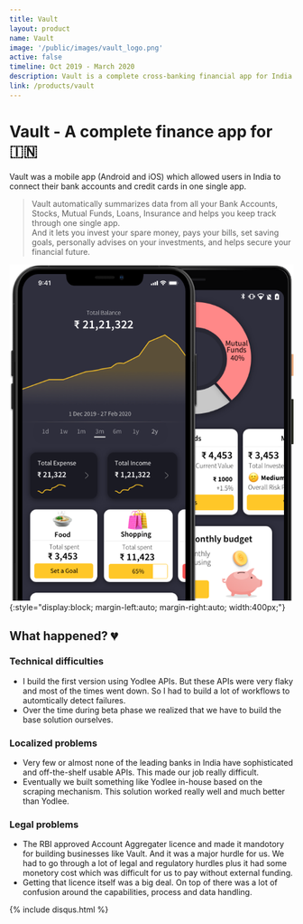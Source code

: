 ```yaml
---
title: Vault
layout: product
name: Vault
image: '/public/images/vault_logo.png'
active: false
timeline: Oct 2019 - March 2020
description: Vault is a complete cross-banking financial app for India 🇮🇳
link: /products/vault
---
```


# Vault - A complete finance app for 🇮🇳

Vault was a mobile app (Android and iOS) which allowed users in India to connect their bank accounts and credit cards in one single app.

> Vault automatically summarizes data from all your Bank Accounts, Stocks, Mutual Funds, Loans, Insurance and helps you keep track through one single app.<br/>And it lets you invest your spare money, pays your bills, set saving goals, personally advises on your investments, and helps secure your financial future.

![Vault](/public/images/vault-screen.png){:style="display:block; margin-left:auto; margin-right:auto; width:400px;"}

## What happened? 💔

### Technical difficulties

- I build the first version using Yodlee APIs. But these APIs were very flaky and most of the times went down. So I had to build a lot of workflows to automtically detect failures.
- Over the time during beta phase we realized that we have to build the base solution ourselves.

### Localized problems

- Very few or almost none of the leading banks in India have sophisticated and off-the-shelf usable APIs. This made our job really difficult.
- Eventually we built something like Yodlee in-house based on the scraping mechanism. This solution worked really well and much better than Yodlee.

### Legal problems

- The RBI approved Account Aggregater licence and made it mandotory for building businesses like Vault. And it was a major hurdle for us. We had to go through a lot of legal and regulatory hurdles plus it had some monetory cost which was difficult for us to pay without external funding.
- Getting that licence itself was a big deal. On top of there was a lot of confusion around the capabilities, process and data handling.

{% include disqus.html %}
